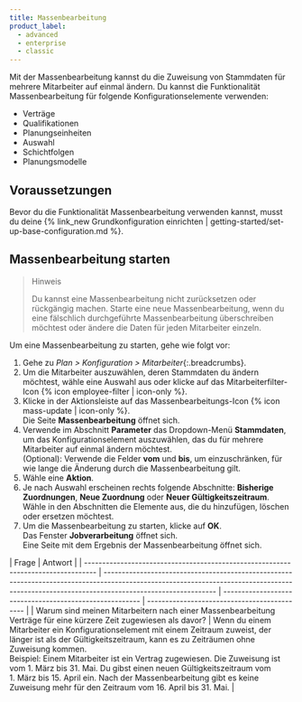 ```yaml
---
title: Massenbearbeitung
product_label:
  - advanced
  - enterprise
  - classic
---
```


Mit der Massenbearbeitung kannst du die Zuweisung von Stammdaten für mehrere Mitarbeiter auf einmal ändern.
Du kannst die Funktionalität Massenbearbeitung für folgende Konfigurationselemente verwenden:

- Verträge
- Qualifikationen
- Planungseinheiten
- Auswahl
- Schichtfolgen
- Planungsmodelle

## Voraussetzungen

Bevor du die Funktionalität Massenbearbeitung verwenden kannst, musst du deine {% link_new Grundkonfiguration einrichten | getting-started/set-up-base-configuration.md %}.

## Massenbearbeitung starten

> Hinweis
>
> Du kannst eine Massenbearbeitung nicht zurücksetzen oder rückgängig machen. Starte eine neue Massenbearbeitung, wenn du eine fälschlich durchgeführte Massenbearbeitung überschreiben möchtest oder ändere die Daten für jeden Mitarbeiter einzeln.  

Um eine Massenbearbeitung zu starten, gehe wie folgt vor: 

1. Gehe zu _Plan > Konfiguration > Mitarbeiter_{:.breadcrumbs}.
2. Um die Mitarbeiter auszuwählen, deren Stammdaten du ändern möchtest, wähle eine Auswahl aus oder klicke auf das Mitarbeiterfilter-Icon {% icon employee-filter | icon-only %}.
3. Klicke in der Aktionsleiste auf das Massenbearbeitungs-Icon {% icon mass-update | icon-only %}.<br>Die Seite **Massenbearbeitung** öffnet sich. 
4. Verwende im Abschnitt **Parameter** das Dropdown-Menü **Stammdaten**, um das Konfigurationselement auszuwählen, das du für mehrere Mitarbeiter auf einmal ändern möchtest.<br>(Optional): Verwende die Felder **vom** und **bis**, um einzuschränken, für wie lange die Änderung durch die Massenbearbeitung gilt.
5. Wähle eine **Aktion**.
6. Je nach Auswahl erscheinen rechts folgende Abschnitte: **Bisherige Zuordnungen**, **Neue Zuordnung** oder **Neuer Gültigkeitszeitraum**. Wähle in den Abschnitten die Elemente aus, die du hinzufügen, löschen oder ersetzen möchtest.
7. Um die Massenbearbeitung zu starten, klicke auf **OK**.<br>Das Fenster **Jobverarbeitung** öffnet sich.<br>Eine Seite mit dem Ergebnis der Massenbearbeitung öffnet sich.

| Frage                                                                          | Antwort                                                                                                                                                                                      |
| --------------------------------------------------------------------------------- | ------------------------------------------------------------------------------------------------------------------------------------------------------------------------------------------- | ------------------------------------------------------- | -------------------------------------------- |
| Warum sind meinen Mitarbeitern nach einer Massenbearbeitung Verträge für eine kürzere Zeit zugewiesen als davor?                              | Wenn du einem Mitarbeiter ein Konfigurationselement mit einem Zeitraum zuweist, der länger ist als der Gültigkeitszeitraum, kann es zu Zeiträumen ohne Zuweisung kommen.<br>Beispiel: Einem Mitarbeiter ist ein Vertrag zugewiesen. Die Zuweisung ist vom 1.&nbsp;März bis 31.&nbsp;Mai. Du gibst einen neuen Gültigkeitszeitraum vom 1.&nbsp;März bis 15.&nbsp;April ein. Nach der Massenbearbeitung gibt es keine Zuweisung mehr für den Zeitraum vom 16.&nbsp;April bis 31.&nbsp;Mai.                                                                                                                                           |


